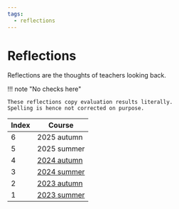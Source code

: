```yaml
---
tags:
  - reflections
---
```


# Reflections

Reflections are the thoughts of teachers looking back.

!!! note "No checks here"

    These reflections copy evaluation results literally.
    Spelling is hence not corrected on purpose.

Index|Course
-----|------------------------------------
6    |2025 autumn
5    |2025 summer
4    |[2024 autumn](2024_autumn/README.md)
3    |[2024 summer](2024_summer/README.md)
2    |[2023 autumn](2023_autumn/README.md)
1    |[2023 summer](2023_summer/README.md)

